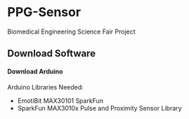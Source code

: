 # PPG-Sensor
Biomedical Engineering Science Fair Project

## Download Software
#### Download Arduino 
Arduino Libraries Needed:
- EmotiBit MAX30101 SparkFun
- SparkFun MAX3010x Pulse and Proximity Sensor Library
  
